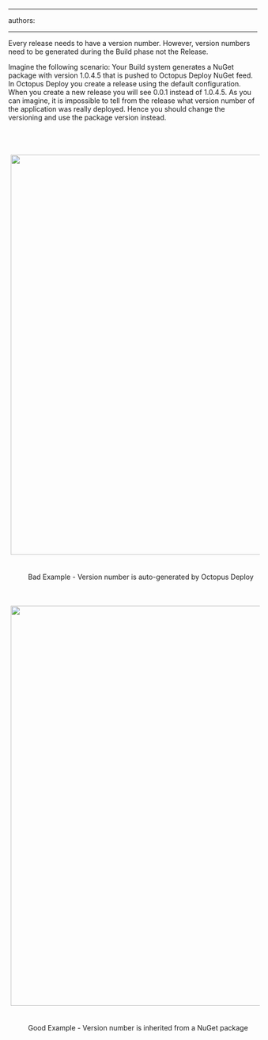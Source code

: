 

---
authors:

---




<span class='intro'> <p>Every
release needs to have a version number. However, version numbers need to be
generated during the Build phase not the Release.</p> </span>

<p>​Imagine
the following scenario&#58; Your Build system generates a NuGet package with
version 1.0.4.5 that is pushed to Octopus Deploy NuGet feed. In Octopus Deploy
you create a release using the default configuration. When you create a new
release you will see 0.0.1 instead of 1.0.4.5. As you can imagine, it is
impossible to tell from the release what version number of the application was
really deployed. Hence you should change the versioning and use the package
version instead.</p><p><br></p><p>​<img src="/SiteAssets/do-you-avoid-auto-generated-version-numbers/2016-05-31_9-13-04.png" alt="" style="margin&#58;5px;width&#58;808px;" />​<br></p><dd class="ssw15-rteElement-FigureBad">Bad
Example - Version number is auto-generated by Octopus Deploy<br></dd><p class="ssw15-rteElement-P">​​​<br></p><p><img src="/SiteAssets/do-you-avoid-auto-generated-version-numbers/2016-05-31_9-11-29.png" alt="" style="margin&#58;5px;width&#58;808px;" />​</p><dd class="ssw15-rteElement-FigureGood">Good
Example - Version number is inherited from a NuGet package​<br></dd>


